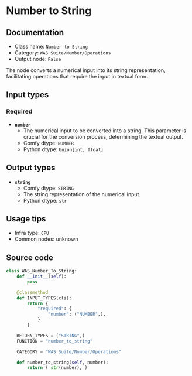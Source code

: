 # Number to String
## Documentation
- Class name: `Number to String`
- Category: `WAS Suite/Number/Operations`
- Output node: `False`

The node converts a numerical input into its string representation, facilitating operations that require the input in textual form.
## Input types
### Required
- **`number`**
    - The numerical input to be converted into a string. This parameter is crucial for the conversion process, determining the textual output.
    - Comfy dtype: `NUMBER`
    - Python dtype: `Union[int, float]`
## Output types
- **`string`**
    - Comfy dtype: `STRING`
    - The string representation of the numerical input.
    - Python dtype: `str`
## Usage tips
- Infra type: `CPU`
- Common nodes: unknown


## Source code
```python
class WAS_Number_To_String:
    def __init__(self):
        pass

    @classmethod
    def INPUT_TYPES(cls):
        return {
            "required": {
                "number": ("NUMBER",),
            }
        }

    RETURN_TYPES = ("STRING",)
    FUNCTION = "number_to_string"

    CATEGORY = "WAS Suite/Number/Operations"

    def number_to_string(self, number):
        return ( str(number), )

```
